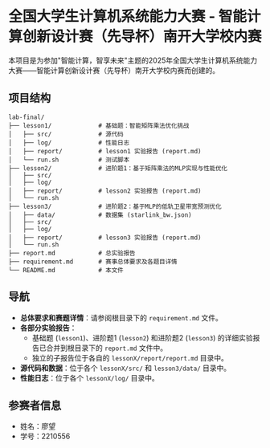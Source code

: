 # 全国大学生计算机系统能力大赛 - 智能计算创新设计赛（先导杯）南开大学校内赛

本项目是为参加"智能计算，智享未来"主题的2025年全国大学生计算机系统能力大赛——智能计算创新设计赛（先导杯）南开大学校内赛而创建的。

## 项目结构

```
lab-final/
├── lesson1/             # 基础题：智能矩阵乘法优化挑战
│   ├── src/             # 源代码
│   ├── log/             # 性能日志
│   ├── report/          # lesson1 实验报告 (report.md)
│   └── run.sh           # 测试脚本
├── lesson2/             # 进阶题1：基于矩阵乘法的MLP实现与性能优化
│   ├── src/
│   ├── log/
│   ├── report/          # lesson2 实验报告 (report.md)
│   └── run.sh
├── lesson3/             # 进阶题2：基于MLP的低轨卫星带宽预测优化
│   ├── data/            # 数据集 (starlink_bw.json)
│   ├── src/
│   ├── log/
│   ├── report/          # lesson3 实验报告 (report.md)
│   └── run.sh
├── report.md            # 总实验报告
├── requirement.md       # 赛事总体要求及各题目详情
└── README.md            # 本文件
```

## 导航

*   **总体要求和赛题详情**：请参阅根目录下的 `requirement.md` 文件。
*   **各部分实验报告**：
    *   基础题 (`lesson1`)、进阶题1 (`lesson2`) 和进阶题2 (`lesson3`) 的详细实验报告已合并到根目录下的 `report.md` 文件中。
    *   独立的子报告位于各自的 `lessonX/report/report.md` 目录中。
*   **源代码和数据**：位于各个 `lessonX/src/` 和 `lesson3/data/` 目录中。
*   **性能日志**：位于各个 `lessonX/log/` 目录中。

## 参赛者信息

*   姓名：廖望
*   学号：2210556 